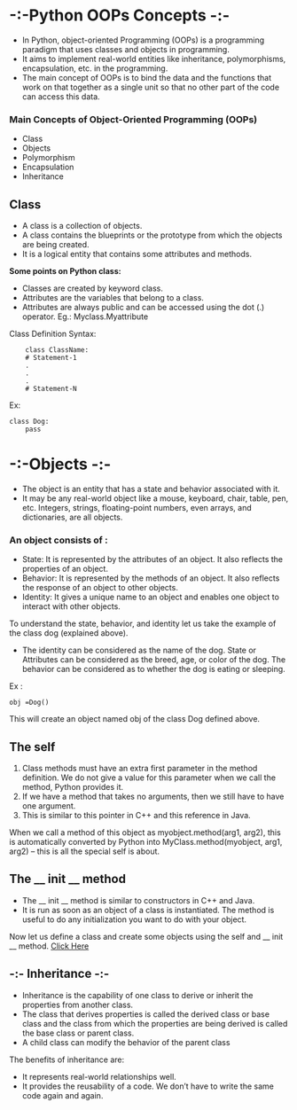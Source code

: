 # -:-Python OOPs Concepts -:-     


- In Python, object-oriented Programming (OOPs) is a programming paradigm that uses classes and objects in programming. 
- It aims to implement real-world entities like inheritance, polymorphisms, encapsulation, etc. in the programming.
- The main concept of OOPs is to bind the data and the functions that work on that together as a single unit so that no other part of the code can access this data. 

### <b>Main Concepts of Object-Oriented Programming (OOPs) </b>
- Class
- Objects
- Polymorphism
- Encapsulation
- Inheritance

## <b>Class</b> 
- A class is a collection of objects.
- A class contains the blueprints or the prototype from which the objects are being created. 
- It is a logical entity that contains some attributes and methods. 

<b> Some points on Python class: </b> <br/> 
- Classes are created by keyword class.
- Attributes are the variables that belong to a class.
- Attributes are always public and can be accessed using the dot (.) operator. Eg.: Myclass.Myattribute


Class Definition Syntax:

        class ClassName:
        # Statement-1
        .
        .
        .
        # Statement-N


Ex: <br/>

    class Dog:
        pass

# -:-Objects -:-

- The object is an entity that has a state and behavior associated with it.
- It may be any real-world object like a mouse, keyboard, chair, table, pen, etc. Integers, strings, floating-point numbers, even arrays, and dictionaries, are all objects.

### An object consists of :

- State: It is represented by the attributes of an object. It also reflects the properties of an object.
- Behavior: It is represented by the methods of an object. It also reflects the response of an object to other objects.
- Identity: It gives a unique name to an object and enables one object to interact with other objects.

To understand the state, behavior, and identity let us take the example of the class dog (explained above). 

- The identity can be considered as the name of the dog.
State or Attributes can be considered as the breed, age, or color of the dog.
The behavior can be considered as to whether the dog is eating or sleeping.

Ex : <br />

    obj =Dog()

This will create an object named obj of the class Dog defined above.


## The self  
1. Class methods must have an extra first parameter in the method definition. We do not give a value for this parameter when we call the method, Python provides it.
2. If we have a method that takes no arguments, then we still have to have one argument.
3. This is similar to this pointer in C++ and this reference in Java.

When we call a method of this object as myobject.method(arg1, arg2), this is automatically converted by Python into MyClass.method(myobject, arg1, arg2) – this is all the special self is about.


## The __ init __ method 
- The __ init __ method is similar to constructors in C++ and Java. 
- It is run as soon as an object of a class is instantiated. The method is useful to do any initialization you want to do with your object. 

Now let us define a class and create some objects using the self and __ init __ method.</b> [Click Here](Class_Object.py)



## -:- Inheritance -:-

- Inheritance is the capability of one class to derive or inherit the properties from another class.
- The class that derives properties is called the derived class or base class and the class from which the properties are being derived is called the base class or parent class.
-  A child class can modify the behavior of the parent class


The benefits of inheritance are:

- It represents real-world relationships well.
- It provides the reusability of a code. We don’t have to write the same code again and again.

































































